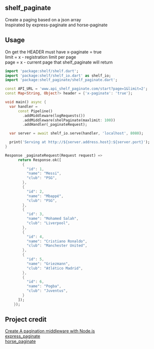 ## shelf_paginate

Create a paging based on a json array\
Inspirated by express-paginate and horse-paginate

## Usage

On get the HEADER must have x-paginate = true\
limit = x - registration limit per page\
page = x - current page that shelf_paginate will return
 

```dart
import 'package:shelf/shelf.dart';
import 'package:shelf/shelf_io.dart' as shelf_io;
import 'package:shelf_paginate/shelf_paginate.dart';

const API_URL = 'www.api_shelf_paginate.com/start?page=1&limit=2';
const Map<String, Object?> header = {'x-paginate': 'true'};

void main() async {
  var handler =
      const Pipeline()
        .addMiddleware(logRequests())
        .addMiddleware(shelPaginate(maxlimit: 100))
        .addHandler(_paginateRequest);

  var server = await shelf_io.serve(handler, 'localhost', 8080);

  print('Serving at http://${server.address.host}:${server.port}');
}

Response _paginateRequest(Request request) =>
      return Response.ok([
        {
          "id": 1,
          "name": "Messi",
          "club": "PSG",
        },
        {
          "id": 2,
          "name": "Mbappé",
          "club": "PSG",
        },
        {
          "id": 3,
          "name": "Mohamed Salah",
          "club": "Liverpool",                    
        },
        {
          "id": 4,
          "name": "Cristiano Ronaldo",
          "club": "Manchester United",                    
        },
        {
          "id": 5,
          "name": "Griezmann",
          "club": "Atlético Madrid",          
        },
        {
          "id": 6,
          "name": "Pogba",
          "club": "Juventus",          
        }
      ]);
    });
```

## Project credit

[Create A pagination middleware with Node.js](https://medium.com/learnfactory-nigeria/create-a-pagination-middleware-with-node-js-fe4ec5dca80f)\
[express_paginate](https://github.com/expressjs/express-paginate)\
[horse_paginate](https://github.com/academiadocodigo/Horse-Paginate)



